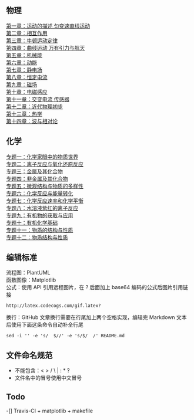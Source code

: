 ## 物理  
[第一章：运动的描述 匀变速直线运动]()  
[第二章：相互作用]()  
[第三章：牛顿运动定律]()  
[第四章：曲线运动 万有引力与航天]()  
[第五章：机械能]()  
[第六章：动能]()  
[第七章：静电场]()  
[第八章：恒定电流]()  
[第九章：磁场]()  
[第十章：电磁感应]()  
[第十一章：交变电流 传感器]()  
[第十二章：近代物理初步]()  
[第十三章：热学]()  
[第十四章：波与相对论](物理/第十四章-波与相对论.md)  
  
  
## 化学  
[专题一：化学家眼中的物质世界]()  
[专题二：离子反应与氧化还原反应]()  
[专题三：金属及其化合物]()  
[专题四：非金属及其化合物]()  
[专题五：微观结构与物质的多样性]()  
[专题六：化学反应与能量转化]()  
[专题七：化学反应速率和化学平衡]()  
[专题八：水溶液紫红的离子反应]()  
[专题九：有机物的获取与应用]()  
[专题十：有机化学基础]()  
[专题十一：物质的结构与性质]()  
[专题十二：物质结构与性质]()  
  
  
## 编辑标准  
流程图：PlantUML  
函数图像：Matplotlib  
公式：使用 API 引用远程图片，在 ? 后面加上 base64 编码的公式后图片引用链接  
```  
http://latex.codecogs.com/gif.latex?  
```  
换行：GitHub 文章换行需要在行尾加上两个空格实现，编辑完 Markdown 文本后使用下面这条命令自动补全行尾  
```  
sed -i '' -e 's/  $//' -e 's/$/  /' README.md  
```  
  
## 文件命名规范  
- 不能包含：< > / \ | :  * ?   
- 文件名中的冒号使用中文冒号  

## Todo
-[] Travis-CI + matplotlib + makefile
